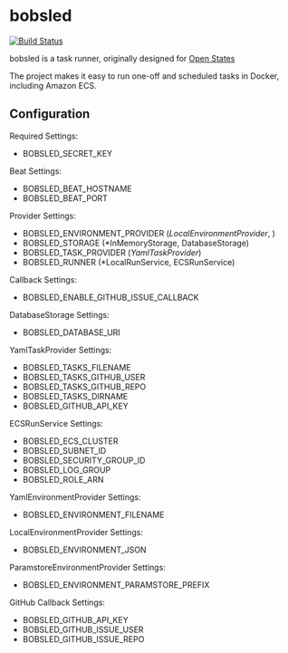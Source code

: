 # bobsled

[![Build Status](https://travis-ci.com/jamesturk/bobsled.svg?branch=master)](https://travis-ci.com/jamesturk/bobsled)

bobsled is a task runner, originally designed for [Open States](https://openstates.org)

The project makes it easy to run one-off and scheduled tasks in Docker, including Amazon ECS.


## Configuration

Required Settings:
  - BOBSLED_SECRET_KEY

Beat Settings:
  - BOBSLED_BEAT_HOSTNAME
  - BOBSLED_BEAT_PORT

Provider Settings:
  - BOBSLED_ENVIRONMENT_PROVIDER (*LocalEnvironmentProvider*, )
  - BOBSLED_STORAGE (*InMemoryStorage, DatabaseStorage)
  - BOBSLED_TASK_PROVIDER (*YamlTaskProvider*)
  - BOBSLED_RUNNER (*LocalRunService, ECSRunService)

Callback Settings:
  - BOBSLED_ENABLE_GITHUB_ISSUE_CALLBACK

DatabaseStorage Settings:
  - BOBSLED_DATABASE_URI

YamlTaskProvider Settings:
  - BOBSLED_TASKS_FILENAME
  - BOBSLED_TASKS_GITHUB_USER
  - BOBSLED_TASKS_GITHUB_REPO
  - BOBSLED_TASKS_DIRNAME
  - BOBSLED_GITHUB_API_KEY

ECSRunService Settings:
  - BOBSLED_ECS_CLUSTER
  - BOBSLED_SUBNET_ID
  - BOBSLED_SECURITY_GROUP_ID
  - BOBSLED_LOG_GROUP
  - BOBSLED_ROLE_ARN

YamlEnvironmentProvider Settings:
  - BOBSLED_ENVIRONMENT_FILENAME

LocalEnvironmentProvider Settings:
  -  BOBSLED_ENVIRONMENT_JSON

ParamstoreEnvironmentProvider Settings:
  - BOBSLED_ENVIRONMENT_PARAMSTORE_PREFIX

GitHub Callback Settings:
  - BOBSLED_GITHUB_API_KEY
  - BOBSLED_GITHUB_ISSUE_USER
  - BOBSLED_GITHUB_ISSUE_REPO

